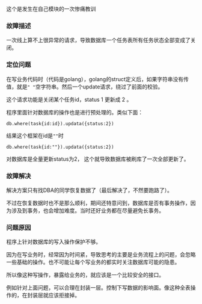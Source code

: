 这个是发生在自己模块的一次惨痛教训

### 故障描述
一次线上算不上很异常的请求，导致数据库一个任务表所有任务状态全部变成了关闭。

### 定位问题
在写业务代码时（代码是golang），golang的struct定义后，如果字符串没有传值，就是`" "`空字符串。然后一个update请求，绕过了前面的校验。

这个请求功能是关闭某个任务id，status 1 更新成 2 。

程序里面针对数据库的操作也是进行预处理的。类似下面：

```
db.where(task{id:id}).updata({status:2})
```
结果这个框架在id是`""`时

```
db.where(task{id:""}).updata({status:2})
```

对数据库是全量更新status为2， 这个就导致数据库被刷库了一次全部更新了。

### 故障解决
解决方案只有找DBA的同学恢复数据了（最后解决了，不然要跑路了）。

不过在恢复数据时也不是那么顺利，期间还特意问到，数据库是否有事务操作，因为涉及到事务，也会增加难度。当时还好业务都在尽量避免长事务。

### 问题原因
程序上针对数据库的写入操作保护不够。

因为在写业务时，经常因为时间紧，导致思考的主要是业务流程上的问题，会忽略一些基础的操作。也不可能让每个写业务的都实时关注数据库可能的隐患。

所以像这种写操作，暴露给业务的，就应该是一个比较安全的接口。

例如针对上面问题，可以合理在封装一层。控制下写数据的影响面。像这种全表操作的，在封装层就应该拒接掉。
